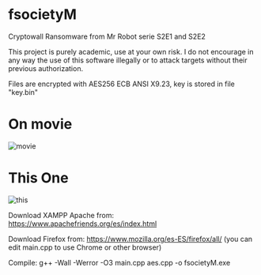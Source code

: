 # fsocietyM
Cryptowall Ransomware from Mr Robot serie S2E1 and S2E2

This project is purely academic, use at your own risk. I do not encourage in any way the use of this software illegally or to attack targets without their previous authorization.

Files are encrypted with AES256 ECB ANSI X9.23, key is stored in file "key.bin"

# On movie

![movie](https://raw.githubusercontent.com/TTFH/fsocietyM/master/example/Cryptowall1.png)

# This One

![this](https://raw.githubusercontent.com/TTFH/fsocietyM/master/example/Cryptowall2.png)

Download XAMPP Apache from:
https://www.apachefriends.org/es/index.html

Download Firefox from:
https://www.mozilla.org/es-ES/firefox/all/
(you can edit main.cpp to use Chrome or other browser)

Compile:
g++ -Wall -Werror -O3 main.cpp aes.cpp -o fsocietyM.exe
